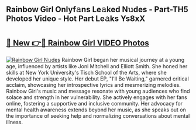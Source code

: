## Rainbow Girl Onlyf𝚊ns Le𝚊ked N𝚞des - Part-TH5 Photos Video - Hot Part Le𝚊ks Ys8xX

# <h2><a href="http://ac31559.deff.icu/?id=Rainbow+Girl">🔗 New 👉🔴 Rainbow Girl VIDEO Photos</a></h2>

[![Rainbow Girl N𝚞des](https://i.imgur.com/rIISA9y.gif)](http://ac31559.deff.icu/?id=Rainbow+Girl)
Rainbow Girl began her musical journey at a young age, influenced by artists like Joni Mitchell and Elliott Smith. She honed her skills at New York University's Tisch School of the Arts, where she developed her unique style. Her debut EP, "I'll Be Waiting," garnered critical acclaim, showcasing her introspective lyrics and mesmerizing melodies. Rainbow Girl's music and message resonate with young audiences who find solace and strength in her vulnerability. She actively engages with her fans online, fostering a supportive and inclusive community. Her advocacy for mental health awareness extends beyond her music, as she speaks out on the importance of seeking help and normalizing conversations about mental illness.
